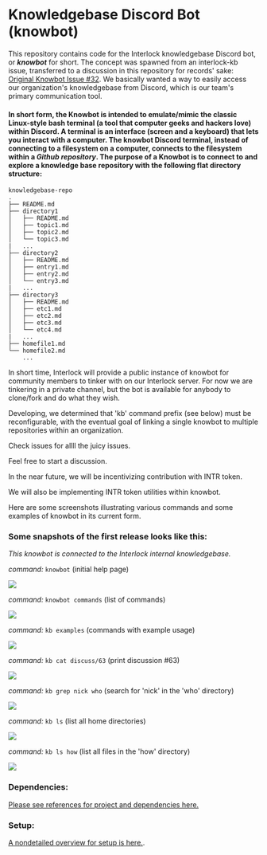 
# Knowledgebase Discord Bot (knowbot)

This repository contains code for the Interlock knowledgebase Discord bot, or **_knowbot_** for short. The concept was spawned from an interlock-kb issue, transferred to a discussion in this repository for records' sake: [Original Knowbot Issue #32](https://github.com/interlock-network/knowbot/discussions/32). We basically wanted a way to easily access our organization's knowledgebase from Discord, which is our team's primary communication tool.

#### In short form, the Knowbot is intended to emulate/mimic the classic Linux-style bash terminal (a tool that computer geeks and hackers love) within Discord. A terminal is an interface (screen and a keyboard) that lets you interact with a computer. The knowbot Discord terminal, instead of connecting to a filesystem on a computer, connects to the filesystem within a _Github repository_. The purpose of a Knowbot is to connect to and explore a knowledge base repository with the following flat directory structure:

```
knowledgebase-repo
.
├── README.md
├── directory1
│   ├── README.md
│   ├── topic1.md
│   ├── topic2.md
│   └── topic3.md
|	...
├── directory2
│   ├── README.md
│   ├── entry1.md
│   ├── entry2.md
│   └── entry3.md
|	...
├── directory3
│   ├── README.md
│   ├── etc1.md
│   ├── etc2.md
│   ├── etc3.md
│   └── etc4.md
|	...
├── homefile1.md
└── homefile2.md
    ...
```
In short time, Interlock will provide a public instance of knowbot for community members to tinker with on our Interlock server. For now we are tinkering in a private channel, but the bot is available for anybody to clone/fork and do what they wish.

Developing, we determined that 'kb' command prefix (see below) must be reconfigurable, with the eventual goal of linking a single knowbot to multiple repositories within an organization.

Check issues for allll the juicy issues.

Feel free to start a discussion.

In the near future, we will be incentivizing contribution with INTR token.

We will also be implementing INTR token utilities within knowbot.

Here are some screenshots illustrating various commands and some examples of knowbot in its current form.

### Some snapshots of the first release looks like this:

_This knowbot is connected to the Interlock internal knowledgebase._

_command:_ `knowbot` (initial help page)

![](./REPOSTUFF/readme1.png)

_command:_ `knowbot commands` (list of commands)

![](./REPOSTUFF/readme2.png)

_command:_ `kb examples` (commands with example usage)

![](./REPOSTUFF/readme3.png)

_command:_ `kb cat discuss/63` (print discussion #63)

![](./REPOSTUFF/readme4.png)

_command:_ `kb grep nick who` (search for 'nick' in the 'who' directory)

![](./REPOSTUFF/readme5.png)

_command:_ `kb ls` (list all home directories)

![](./REPOSTUFF/readme6.png)

_command:_ `kb ls how` (list all files in the 'how' directory)

![](./REPOSTUFF/readme7.png)


### Dependencies:

[Please see references for project and dependencies here.](./REFERENCES.md)

### Setup:

[A nondetailed overview for setup is here.](./SETUP.md).


